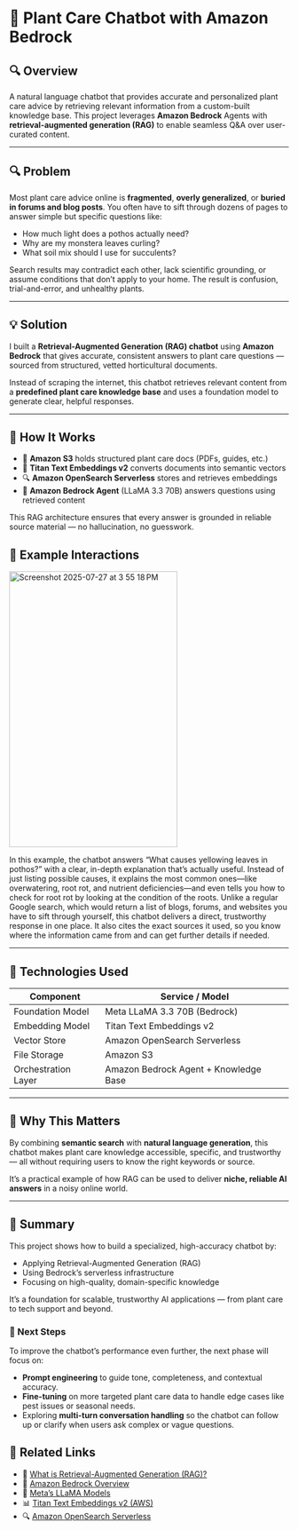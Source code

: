 # 🌿 Plant Care Chatbot with Amazon Bedrock

## 🔍 Overview
A natural language chatbot that provides accurate and personalized plant care advice by retrieving relevant information from a custom-built knowledge base. This project leverages **Amazon Bedrock** Agents with **retrieval-augmented generation (RAG)** to enable seamless Q&A over user-curated content.

---

## 🔍 Problem

Most plant care advice online is **fragmented**, **overly generalized**, or **buried in forums and blog posts**. You often have to sift through dozens of pages to answer simple but specific questions like:

- How much light does a pothos actually need?
- Why are my monstera leaves curling?
- What soil mix should I use for succulents?

Search results may contradict each other, lack scientific grounding, or assume conditions that don’t apply to your home. The result is confusion, trial-and-error, and unhealthy plants.

---

## 💡 Solution

I built a **Retrieval-Augmented Generation (RAG) chatbot** using **Amazon Bedrock** that gives accurate, consistent answers to plant care questions — sourced from structured, vetted horticultural documents.

Instead of scraping the internet, this chatbot retrieves relevant content from a **predefined plant care knowledge base** and uses a foundation model to generate clear, helpful responses.

---

## 🧠 How It Works

- 📄 **Amazon S3** holds structured plant care docs (PDFs, guides, etc.)
- 🧠 **Titan Text Embeddings v2** converts documents into semantic vectors
- 🔍 **Amazon OpenSearch Serverless** stores and retrieves embeddings
- 🤖 **Amazon Bedrock Agent** (LLaMA 3.3 70B) answers questions using retrieved content

This RAG architecture ensures that every answer is grounded in reliable source material — no hallucination, no guesswork.
## 💬 Example Interactions


<img width="303" height="497" alt="Screenshot 2025-07-27 at 3 55 18 PM" src="https://github.com/user-attachments/assets/82a252b9-b30d-444f-a7d7-e1891c292936" />

In this example, the chatbot answers “What causes yellowing leaves in pothos?” with a clear, in-depth explanation that’s actually useful. Instead of just listing possible causes, it explains the most common ones—like overwatering, root rot, and nutrient deficiencies—and even tells you how to check for root rot by looking at the condition of the roots. Unlike a regular Google search, which would return a list of blogs, forums, and websites you have to sift through yourself, this chatbot delivers a direct, trustworthy response in one place. It also cites the exact sources it used, so you know where the information came from and can get further details if needed.

---


## 🧰 Technologies Used

| Component             | Service / Model                     |
|----------------------|--------------------------------------|
| Foundation Model     | Meta LLaMA 3.3 70B (Bedrock)         |
| Embedding Model      | Titan Text Embeddings v2             |
| Vector Store         | Amazon OpenSearch Serverless         |
| File Storage         | Amazon S3                            |
| Orchestration Layer  | Amazon Bedrock Agent + Knowledge Base|

---

## 🌱 Why This Matters

By combining **semantic search** with **natural language generation**, this chatbot makes plant care knowledge accessible, specific, and trustworthy — all without requiring users to know the right keywords or source.

It’s a practical example of how RAG can be used to deliver **niche, reliable AI answers** in a noisy online world.

---

## 📝 Summary

This project shows how to build a specialized, high-accuracy chatbot by:
- Applying Retrieval-Augmented Generation (RAG)
- Using Bedrock’s serverless infrastructure
- Focusing on high-quality, domain-specific knowledge

It’s a foundation for scalable, trustworthy AI applications — from plant care to tech support and beyond.

### 🔄 Next Steps

To improve the chatbot’s performance even further, the next phase will focus on:
- **Prompt engineering** to guide tone, completeness, and contextual accuracy.
- **Fine-tuning** on more targeted plant care data to handle edge cases like pest issues or seasonal needs.
- Exploring **multi-turn conversation handling** so the chatbot can follow up or clarify when users ask complex or vague questions.



## 📎 Related Links

- 🔁 [What is Retrieval-Augmented Generation (RAG)?](https://www.pinecone.io/learn/retrieval-augmented-generation/)
- 🤖 [Amazon Bedrock Overview](https://docs.aws.amazon.com/bedrock/latest/userguide/what-is-bedrock.html)
- 🧠 [Meta’s LLaMA Models](https://ai.meta.com/llama/)
- 📊 [Titan Text Embeddings v2 (AWS)](https://docs.aws.amazon.com/bedrock/latest/userguide/model-access.html#foundation-models-titan)
- 🔍 [Amazon OpenSearch Serverless](https://docs.aws.amazon.com/opensearch-service/latest/developerguide/serverless.html)

